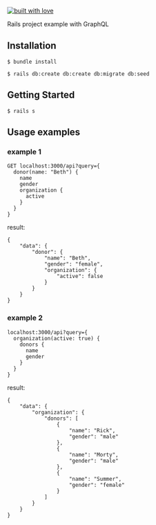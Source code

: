 [![built with love](https://cloud.githubusercontent.com/assets/2231765/6766607/d07992c6-cfc9-11e4-813f-d9240714dd50.png)](http://rmosolgo.github.io/react-badges/)

Rails project example with GraphQL

## Installation

```
$ bundle install
```


```
$ rails db:create db:create db:migrate db:seed
```

## Getting Started


```
$ rails s
```


## Usage examples


### example 1
```
GET localhost:3000/api?query={
  donor(name: "Beth") {
    name
    gender
    organization {
      active
    }
  }
}
```

result:

```
{
    "data": {
        "donor": {
            "name": "Beth",
            "gender": "female",
            "organization": {
                "active": false
            }
        }
    }
}
```

### example 2

```
localhost:3000/api?query={
  organization(active: true) {
    donors {
      name
      gender
    }
  }
}
```

result:

```
{
    "data": {
        "organization": {
            "donors": [
                {
                    "name": "Rick",
                    "gender": "male"
                },
                {
                    "name": "Morty",
                    "gender": "male"
                },
                {
                    "name": "Summer",
                    "gender": "female"
                }
            ]
        }
    }
}
```
